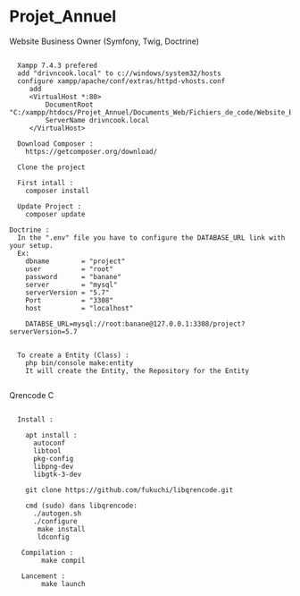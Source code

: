 # Projet_Annuel

Website Business Owner (Symfony, Twig, Doctrine)
~~~~~~~~~~~~~~~~~~~~~~~~~~~~~~~~~~~~~~~~~~~~~~~~~~~~~~~~~~~~~~~~~~~~~~~~~~~~~~~~~~~

  Xampp 7.4.3 prefered
  add "drivncook.local" to c://windows/system32/hosts
  configure xampp/apache/conf/extras/httpd-vhosts.conf
     add 
     <VirtualHost *:80>
         DocumentRoot "C:/xampp/htdocs/Projet_Annuel/Documents_Web/Fichiers_de_code/Website_Business_Owner/public/"
         ServerName drivncook.local
     </VirtualHost>

  Download Composer :
    https://getcomposer.org/download/

  Clone the project

  First intall :
    composer install

  Update Project : 
    composer update

Doctrine : 
  In the ".env" file you have to configure the DATABASE_URL link with your setup.
  Ex: 
    dbname        = "project"
    user          = "root"
    password      = "banane"
    server        = "mysql"
    serverVersion = "5.7"
    Port          = "3308"
    host          = "localhost"
    
    DATABSE_URL=mysql://root:banane@127.0.0.1:3308/project?serverVersion=5.7
    
  
  To create a Entity (Class) : 
    php bin/console make:entity
    It will create the Entity, the Repository for the Entity
    
~~~~~~~~~~~~~~~~~~~~~~~~~~~~~~~~~~~~~~~~~~~~~~~~~~~~~~~~~~~~~~~~~~~~~~~~~~~~~~~~~~~~~~~~~~~~~~~~
Qrencode C
~~~~~~~~~~~~~~~~~~~~~~~~~~~~~~~~~~~~~~~~~~~~~~~~~~~~~~~~~~~~~~~~~~~~~~~~~~~~~~~~~~~~~~~~~~~~~~~~

  Install :
  
    apt install :
      autoconf
      libtool
      pkg-config
      libpng-dev
      libgtk-3-dev
    
    git clone https://github.com/fukuchi/libqrencode.git
    
    cmd (sudo) dans libqrencode: 
      ./autogen.sh
      ./configure
       make install
       ldconfig
   
   Compilation : 
        make compil
   
   Lancement : 
        make launch
